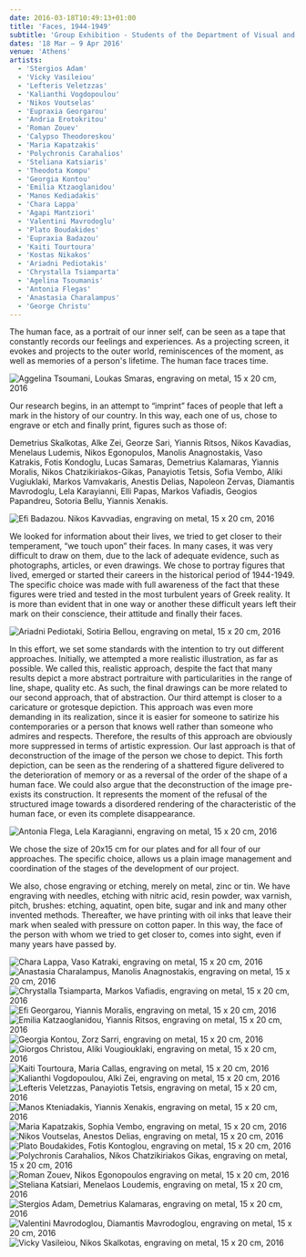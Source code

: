 ```yaml
---
date: 2016-03-18T10:49:13+01:00
title: 'Faces, 1944-1949'
subtitle: 'Group Exhibition - Students of the Department of Visual and Applied Arts, School of Fine Arts, University of Western Macedonia, Florina'
dates: '18 Mar – 9 Apr 2016'
venue: 'Athens'
artists:
  - 'Stergios Adam' 
  - 'Vicky Vasileiou' 
  - 'Lefteris Veletzzas' 
  - 'Kalianthi Vogdopoulou' 
  - 'Nikos Voutselas' 
  - 'Eupraxia Georgarou' 
  - 'Andria Erotokritou' 
  - 'Roman Zouev' 
  - 'Calypso Theodoreskou' 
  - 'Maria Kapatzakis' 
  - 'Polychronis Carahalios' 
  - 'Steliana Katsiaris' 
  - 'Theodota Kompu' 
  - 'Georgia Kontou' 
  - 'Emilia Ktzaoglanidou' 
  - 'Manos Kediadakis' 
  - 'Chara Lappa' 
  - 'Agapi Mantziori' 
  - 'Valentini Mavrodoglu' 
  - 'Plato Boudakides' 
  - 'Eupraxia Badazou' 
  - 'Kaiti Tourtoura' 
  - 'Kostas Nikakos' 
  - 'Ariadni Pediotakis' 
  - 'Chrystalla Tsiamparta' 
  - 'Agelina Tsoumanis' 
  - 'Antonia Flegas'
  - 'Anastasia Charalampus'
  - 'George Christu'
---
```

The human face, as a portrait of our inner self, can be seen as a tape that constantly records our feelings and experiences. As a projecting screen, it evokes and projects to the outer world, reminiscences of the moment, as well as memories of a person's lifetime. The human face traces time.

![Aggelina Tsoumani, <br>Loukas Smaras, <br>engraving on metal, <br>15 x 20 cm, 2016](/exhibitions/faces/aggelina-tsoumani-loukas-smaras-engraving-on-metal-15x20cm-2016_710x1000.jpg)

Our research begins, in an attempt to “imprint” faces of people that left a mark in the history of our country. In this way, each one of us, chose to engrave or etch and finally print, figures such as those of:  

Demetrius Skalkotas, Alke Zei, Georze Sari, Yiannis Ritsos, Nikos Kavadias, Menelaus Ludemis, Nikos Egonopulos, Manolis Anagnostakis, Vaso Katrakis, Fotis Kondoglu, Lucas Samaras, Demetrius Kalamaras, Yiannis Moralis, Nikos Chatzikiriakos-Gikas, Panayiotis Tetsis, Sofia Vembo, Aliki Vugiuklaki, Markos Vamvakaris, Anestis Delias, Napoleon Zervas, Diamantis Mavrodoglu, Lela Karayianni, Elli Papas, Markos Vafiadis, Geogios Papandreu, Sotoria Bellu, Yiannis Xenakis.

![Efi Badazou. <br>Nikos Kavvadias, <br>engraving on metal, <br>15 x 20 cm, 2016](/exhibitions/faces/efi-badazou-nikos-kavvadias-engraving-on-metal-15x20cm-2016_743x1000.jpg)

We looked for information about their lives, we tried to get closer to their temperament, “we touch upon” their faces. In many cases, it was very difficult to draw on them, due to the lack of adequate evidence, such as photographs, articles, or even drawings. We chose to portray figures that lived, emerged or started their careers in the historical period of 1944-1949. The specific choice was made with full awareness of the fact that these figures were tried and tested in the most turbulent years of Greek reality. It is more than evident that in one way or another these difficult years left their mark on their conscience, their attitude and finally their faces.

![Ariadni Pediotaki, <br>Sotiria Bellou, <br>engraving on metal, <br>15 x 20 cm, 2016](/exhibitions/faces/ariadni-pediotaki-sotiria-bellou-engraving-on-metal-15x20cm-2016_788x1000.jpg)

In this effort, we set some standards with the intention to try out different approaches. Initially, we attempted a more realistic illustration, as far as possible. We called this, realistic approach, despite the fact that many results depict a more abstract portraiture with particularities in the range of line, shape, quality etc. As such, the final drawings can be more related to our second approach, that of abstraction. Our third attempt is closer to a caricature or grotesque depiction. This approach was even more demanding in its realization, since it is easier for someone to satirize his contemporaries or a person that knows well rather than someone who admires and respects. Therefore, the results of this approach are obviously more suppressed in terms of artistic expression. Our last approach is that of deconstruction of the image of the person we chose to depict. This forth depiction, can be seen as the rendering of a shattered figure delivered to the deterioration of memory or as a reversal of the order of the shape of a human face. We could also argue that the deconstruction of the image pre-exists its construction. It represents the moment of the refusal of the structured image towards a disordered rendering of the characteristic of the human face, or even its complete disappearance.

![Antonia Flega, <br>Lela Karagianni, <br>engraving on metal, <br>15 x 20 cm, 2016](/exhibitions/faces/antonia-flega-lela-karagianni-engraving-on-metal-15x20cm-2016_739x1000.jpg)

We chose the size of 20x15 cm for our plates and for all four of our approaches. The specific choice, allows us a plain image management and coordination of the stages of the development of our project.  

We also, chose engraving or etching, merely on metal, zinc or tin. We have engraving with needles, etching with nitric acid, resin powder, wax varnish, pitch, brushes: etching, aquatint, open bite, sugar and ink and many other invented methods. Thereafter, we have printing with oil inks that leave their mark when sealed with pressure on cotton paper. In this way, the face of the person with whom we tried to get closer to, comes into sight, even if many years have passed by.

![Chara Lappa, <br>Vaso Katraki, <br>engraving on metal, <br>15 x 20 cm, 2016](/exhibitions/faces/chara-lappa-vaso-katraki-engraving-on-metal-15x20cm-2016_1000x760.jpg)
![Anastasia Charalampus, <br>Manolis Anagnostakis, <br>engraving on metal, <br>15 x 20 cm, 2016](/exhibitions/faces/anastasia-charalampus-manolis-anagnostakis-engraving-on-metal-15x20cm-2016_674x1000.jpg)
![Chrystalla Tsiamparta, <br>Markos Vafiadis, <br>engraving on metal, <br>15 x 20 cm, 2016](/exhibitions/faces/chrystalla-tsiamparta-markos-vafiadis-engraving-on-metal-15x20cm-2016_744x1000.jpg)
![Efi Georgarou, <br>Yiannis Moralis, <br>engraving on metal, <br>15 x 20 cm, 2016](/exhibitions/faces/efi-georgarou-yiannis-moralis-engraving-on-metal-15x20cm-2016_1000x741.jpg)
![Emilia Katzaoglanidou, <br>Yiannis Ritsos, <br>engraving on metal, <br>15 x 20 cm, 2016](/exhibitions/faces/emilia-katzaoglanidou-yiannis-ritsos-engraving-on-metal-15x20cm-2016_699x1000.jpg)
![Georgia Kontou, <br>Zorz Sarri, <br>engraving on metal, <br>15 x 20 cm, 2016](/exhibitions/faces/georgia-kontou-zorz-sarri-engraving-on-metal-15x20cm-2016_776x1000.jpg)
![Giorgos Christou, <br>Aliki Vougiouklaki, <br>engraving on metal, <br>15 x 20 cm, 2016](/exhibitions/faces/giorgos-christou-aliki-vougiouklaki-engraving-on-metal-15x20cm-2016_751x1000.jpg)
![Kaiti Tourtoura, <br>Maria Callas, <br>engraving on metal, <br>15 x 20 cm, 2016](/exhibitions/faces/kaiti-tourtoura-maria-callas-engraving-on-metal-15x20cm-2016_722x1000.jpg)
![Kalianthi Vogdopoulou, <br>Alki Zei, <br>engraving on metal, <br>15 x 20 cm, 2016](/exhibitions/faces/kalianthi-vogdopoulou-alki-zei-engraving-on-metal-15x20cm-2016_719x1000.jpg)
![Lefteris Veletzzas, <br>Panayiotis Tetsis, <br>engraving on metal, <br>15 x 20 cm, 2016](/exhibitions/faces/lefteris-veletzzas-panayiotis-tetsis-engraving-on-metal-15x20cm-2016_735x1000.jpg)
![Manos Kteniadakis, <br>Yiannis Xenakis, <br>engraving on metal, <br>15 x 20 cm, 2016](/exhibitions/faces/manos-kteniadakis-yiannis-xenakis-engraving-on-metal-15x20cm-2016_1000x765.jpg)
![Maria Kapatzakis, <br>Sophia Vembo, <br>engraving on metal, <br>15 x 20 cm, 2016](/exhibitions/faces/maria-kapatzakis-sophia-vembo-engraving-on-metal-15x20cm-2016_770x1000.jpg)
![Nikos Voutselas, <br>Anestos Delias, <br>engraving on metal, <br>15 x 20 cm, 2016](/exhibitions/faces/nikos-voutselas-anestos-delias-engraving-on-metal-15x20cm-2016_727x1000.jpg)
![Plato Boudakides, <br>Fotis Kontoglou, <br>engraving on metal, <br>15 x 20 cm, 2016](/exhibitions/faces/plato-boudakides-fotis-kontoglou-engraving-on-metal-15x20cm-2016_750x1000.jpg)
![Polychronis Carahalios, <br>Nikos Chatzikiriakos Gikas, <br>engraving on metal, <br>15 x 20 cm, 2016](/exhibitions/faces/polychronis-carahalios-nikos-chatzikiriakos-gikas-engraving-on-metal-15x20cm-2016_750x1000.jpg)
![Roman Zouev, <br>Nikos Egonopoulos <br>engraving on metal, <br>15 x 20 cm, 2016](/exhibitions/faces/roman-zouev-nikos-egonopulos-engraving-on-metal-15x20cm-2016_738x1000.jpg)
![Steliana Katsiari, <br>Menelaos Loudemis, <br>engraving on metal, <br>15 x 20 cm, 2016](/exhibitions/faces/steliana-katsiari-menelaos-loudemis-engraving-on-metal-15x20cm-2016_759x1000.jpg)
![Stergios Adam, <br>Demetrius Kalamaras, <br>engraving on metal, <br>15 x 20 cm, 2016](/exhibitions/faces/stergios-adam-dimitrius-kalamaras-engraving-on-metal-15x20cm-2016_757x1000.jpg)
![Valentini Mavrodoglou, <br>Diamantis Mavrodoglou, <br>engraving on metal, <br>15 x 20 cm, 2016](/exhibitions/faces/valentini-mavrodoglou-diamantis-mavrodoglu-engraving-on-metal-15x20cm-2016_726x1000.jpg)
![Vicky Vasileiou, <br>Nikos Skalkotas, <br>engraving on metal, <br>15 x 20 cm, 2016](/exhibitions/faces/vicky-vasileiou-nikos-skalkotas-engraving-on-metal-15x20cm-2016_754x1000.jpg)